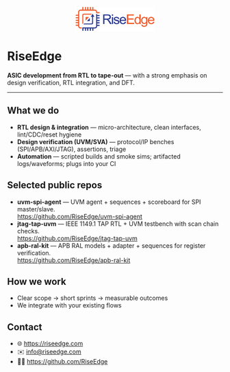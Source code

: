 <!-- Org profile README for github.com/RiseEdge -->

<p align="center">
  <img src="https://raw.githubusercontent.com/RiseEdge/riseedge.github.io/main/assets/logo.png" alt="RiseEdge logo" height="56">
</p>

<h1 align="left">RiseEdge</h1>
<p align="left"><b>ASIC development from RTL to tape-out</b> — with a strong emphasis on design verification, RTL integration, and DFT.</p>

---

## What we do
- **RTL design & integration** — micro-architecture, clean interfaces, lint/CDC/reset hygiene  
- **Design verification (UVM/SVA)** — protocol/IP benches (SPI/APB/AXI/JTAG), assertions, triage  
- **Automation** — scripted builds and smoke sims; artifacted logs/waveforms; plugs into your CI

## Selected public repos
- **uvm-spi-agent** — UVM agent + sequences + scoreboard for SPI master/slave.  
  https://github.com/RiseEdge/uvm-spi-agent
- **jtag-tap-uvm** — IEEE 1149.1 TAP RTL + UVM testbench with scan chain checks.  
  https://github.com/RiseEdge/jtag-tap-uvm
- **apb-ral-kit** — APB RAL models + adapter + sequences for register verification.  
  https://github.com/RiseEdge/apb-ral-kit

## How we work
- Clear scope → short sprints → measurable outcomes  
- We integrate with your existing flows

## Contact
- 🌐 https://riseedge.com  
- ✉️ info@riseedge.com  
- 🧑‍💻 https://github.com/RiseEdge
